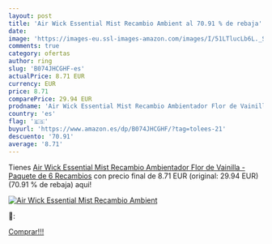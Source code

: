 ```yaml
---
layout: post
title: 'Air Wick Essential Mist Recambio Ambient al 70.91 % de rebaja'
date: 
image: 'https://images-eu.ssl-images-amazon.com/images/I/51LTlucLb6L._SL200_.jpg'
comments: true
category: ofertas
author: ring
slug: 'B074JHCGHF-es'
actualPrice: 8.71 EUR
currency: EUR
price: 8.71
comparePrice: 29.94 EUR
prodname: 'Air Wick Essential Mist Recambio Ambientador Flor de Vainilla - Paquete de 6 Recambios'
country: 'es'
flag: '🇪🇸'
buyurl: 'https://www.amazon.es/dp/B074JHCGHF/?tag=tolees-21'
descuento: '70.91'
average: '8.71'
---
```


Tienes [Air Wick Essential Mist Recambio Ambientador Flor de Vainilla - Paquete de 6 Recambios](https://www.amazon.es/dp/B074JHCGHF/?tag=tolees-21) con precio final de  8.71 EUR (original: 29.94 EUR) (70.91 %  de rebaja) aqui!

[![Air Wick Essential Mist Recambio Ambient](https://images-eu.ssl-images-amazon.com/images/I/51LTlucLb6L._SL200_.jpg)](https://www.amazon.es/dp/B074JHCGHF/?tag=tolees-21)

🔎:


[Comprar!!!](https://www.amazon.es/dp/B074JHCGHF/?tag=tolees-21)
